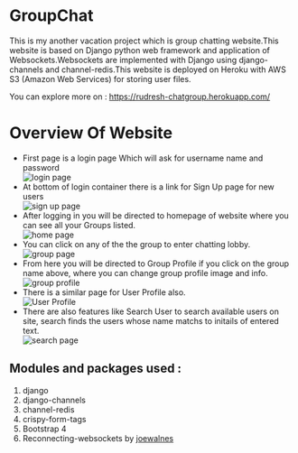 # GroupChat
This is my another vacation project which is group chatting website.This website is based on Django python web framework and application of Websockets.Websockets are implemented with Django using django-channels and channel-redis.This website is deployed on Heroku with AWS S3 (Amazon Web Services) for storing user files.  
  

You can explore more on : <https://rudresh-chatgroup.herokuapp.com/>  
# Overview Of Website
* First page is a login page Which will ask for username name and password  
![login page](https://raw.githubusercontent.com/RudreshVeerkhare/ChatGroup/master/readme%20images/login.png "login page")  
* At bottom of login container there is a link for Sign Up page for new users  
![sign up page](https://raw.githubusercontent.com/RudreshVeerkhare/ChatGroup/master/readme%20images/register.png "register page")  
* After logging in you will be directed to homepage of website where you can see all your Groups listed.  
![home page](https://raw.githubusercontent.com/RudreshVeerkhare/ChatGroup/master/readme%20images/home.png "home page")  
* You can click on any of the the group to enter chatting lobby.  
![group page](https://raw.githubusercontent.com/RudreshVeerkhare/ChatGroup/master/readme%20images/group.png)  
* From here you will be directed to Group Profile if you click on the group name above, where you can change group profile image and info.  
![group profile](https://raw.githubusercontent.com/RudreshVeerkhare/ChatGroup/master/readme%20images/group_profile.png "group profile")  
* There is a similar page for User Profile also.  
![User Profile](https://raw.githubusercontent.com/RudreshVeerkhare/ChatGroup/master/readme%20images/user_profile.png)  
* There are also features like Search User to search available users on site, search finds the users whose name matchs to initails of entered text.  
![search page](https://raw.githubusercontent.com/RudreshVeerkhare/ChatGroup/master/readme%20images/search_user.png)  
## Modules and packages used :
1) django  
2) django-channels
3) channel-redis  
4) crispy-form-tags  
5) Bootstrap 4  
6) Reconnecting-websockets by  [joewalnes](https://github.com/joewalnes/reconnecting-websocket "reconnecting-websockets github repository")  



